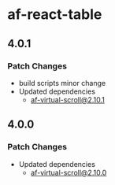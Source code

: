 # af-react-table

## 4.0.1

### Patch Changes

-   build scripts minor change
-   Updated dependencies
    -   af-virtual-scroll@2.10.1

## 4.0.0

### Patch Changes

-   Updated dependencies
    -   af-virtual-scroll@2.10.0
